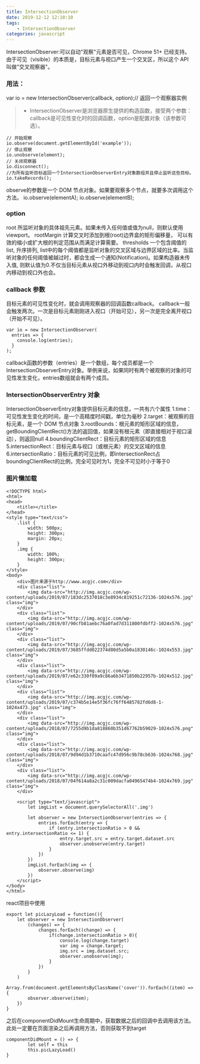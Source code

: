 ```yaml
---
title: IntersectionObserver
date: 2019-12-12 12:10:10
tags:
    - IntersectionObserver
categories: javascript
---
```


IntersectionObserver:可以自动"观察"元素是否可见，Chrome 51+ 已经支持。由于可见（visible）的本质是，目标元素与视口产生一个交叉区，所以这个 API 叫做"交叉观察器"。
<!-- more -->
### 用法：
var io = new IntersectionObserver(callback, option);// 返回一个观察器实例
>- IntersectionObserver是浏览器原生提供的构造函数，接受两个参数：callback是可见性变化时的回调函数，option是配置对象（该参数可选）。

```
// 开始观察
io.observe(document.getElementById('example'));
// 停止观察
io.unobserve(element);
// 关闭观察器
io.disconnect();
//为所有监听目标返回一个IntersectionObserverEntry对象数组并且停止监听这些目标。
io.takeRecords(); 
```
observe的参数是一个 DOM 节点对象。如果要观察多个节点，就要多次调用这个方法。
io.observe(elementA);
io.observe(elementB);

### option
root
所监听对象的具体祖先元素。如果未传入任何值或值为null，则默认使用viewport。
rootMargin
计算交叉时添加到根(root)边界盒的矩形偏移量， 可以有效的缩小或扩大根的判定范围从而满足计算需要。
thresholds
一个包含阈值的list, 升序排列, list中的每个阈值都是监听对象的交叉区域与边界区域的比率。当监听对象的任何阈值被越过时，都会生成一个通知(Notification)。如果构造器未传入值, 则默认值为0.不仅当目标元素从视口外移动到视口内时会触发回调，从视口内移动到视口外也会。

### callback 参数
目标元素的可见性变化时，就会调用观察器的回调函数callback。
callback一般会触发两次。一次是目标元素刚刚进入视口（开始可见），另一次是完全离开视口（开始不可见）。
```
var io = new IntersectionObserver(
  entries => {
    console.log(entries);
  }
);
```
callback函数的参数（entries）是一个数组，每个成员都是一个IntersectionObserverEntry对象。举例来说，如果同时有两个被观察的对象的可见性发生变化，entries数组就会有两个成员。

### IntersectionObserverEntry 对象
IntersectionObserverEntry对象提供目标元素的信息，一共有六个属性
1.time：可见性发生变化的时间，是一个高精度时间戳，单位为毫秒
2.target：被观察的目标元素，是一个 DOM 节点对象
3.rootBounds：根元素的矩形区域的信息，getBoundingClientRect()方法的返回值，如果没有根元素（即直接相对于视口滚动），则返回null
4.boundingClientRect：目标元素的矩形区域的信息
5.intersectionRect：目标元素与视口（或根元素）的交叉区域的信息
6.intersectionRatio：目标元素的可见比例，即intersectionRect占boundingClientRect的比例，完全可见时为1，完全不可见时小于等于0

### 图片懒加载
```
<!DOCTYPE html>
<html>
<head>
	<title></title>
</head>
<style type="text/css">
	.list {
		width: 500px;
		height: 300px;
		margin: 20px;
	}
	.img {
		width: 100%;
		height: 300px;
	}
</style>
<body>
	<div>图片来源于http://www.acgjc.com</div>
	<div class="list">
		<img data-src="http://img.acgjc.com/wp-content/uploads/2019/07/183dc2537018c3e8934c819251c72136-1024x576.jpg" class="img">
	</div>
	<div class="list">
		<img data-src="http://img.acgjc.com/wp-content/uploads/2019/07/90cfb81aebc76a0fad7d311800fdbff2-1024x576.jpg" class="img">
	</div>
	<div class="list">
		<img data-src="http://img.acgjc.com/wp-content/uploads/2019/07/3685ffdd022374d80d5a5b0a1830146c-1024x553.jpg" class="img">
	</div>
	<div class="list">
		<img data-src="http://img.acgjc.com/wp-content/uploads/2019/07/e62c330f09a9c86a6b3471850b22957b-1024x512.jpg" class="img">
	</div>
	<div class="list">
		<img data-src="http://img.acgjc.com/wp-content/uploads/2019/07/c374b5e14e5f36fc76ff6485782fd6d8-1-1024x473.jpg" class="img">
	</div>
	<div class="list">
		<img data-src="http://img.acgjc.com/wp-content/uploads/2018/07/7255d9b1da818860b351d67762b59029-1024x576.png" class="img">
	</div>
	<div class="list">
		<img data-src="http://img.acgjc.com/wp-content/uploads/2018/07/9d94d1b3710caafc47d956c9b78cb636-1024x768.jpg" class="img">
	</div>
	<div class="list">
		<img data-src="http://img.acgjc.com/wp-content/uploads/2018/07/04f614a8a2c31c009dacfa04965474b4-1024x769.jpg" class="img">
	</div>
 
	<script type="text/javascript">
		let imgList = document.querySelectorAll('.img')
 
		let observer = new IntersectionObserver(entries => {
			entries.forEach(entry => {
				if (entry.intersectionRatio > 0 && entry.intersectionRatio <= 1) {
					entry.target.src = entry.target.dataset.src
					observer.unobserve(entry.target)
				}
			})
		})
		imgList.forEach(img => {
			observer.observe(img)
		})
	</script>
</body>
</html>
```

react项目中使用
```
export let picLazyLoad = function(){
    let observer = new IntersectionObserver(
        (changes) => {
            changes.forEach((change) => {
                if(change.intersectionRatio > 0){
                    console.log(change.target)
                    var img = change.target;
                    img.src = img.dataset.src;
                    observer.unobserve(img);
                }
            })
        }
    )
    Array.from(document.getElementsByClassName('cover')).forEach((item) => {
        observer.observe(item);
    })
}
```
之后在componentDidMount生命周期中，获取数据之后的回调中去调用该方法。此处一定要在页面渲染之后再调用方法，否则获取不到target
```
componentDidMount = () => {
        let self = this
        this.picLazyLoad()
}
```







